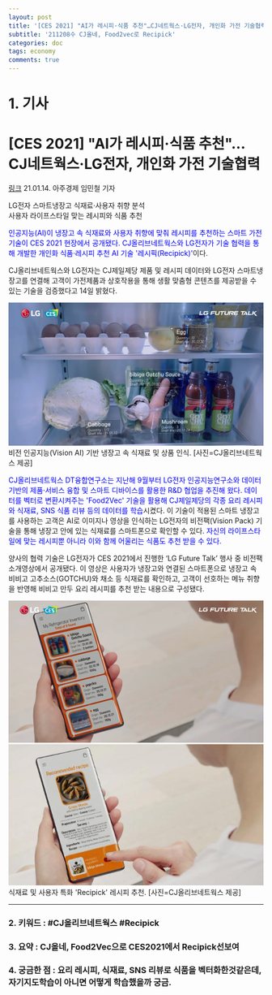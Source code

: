 ```yaml
---
layout: post
title: '[CES 2021] "AI가 레시피·식품 추천"…CJ네트웍스·LG전자, 개인화 가전 기술협력'
subtitle: '211208수 CJ올네, Food2vec로 Recipick'
categories: doc
tags: economy
comments: true
---
```


# 1. 기사

[CES 2021] "AI가 레시피·식품 추천"…CJ네트웍스·LG전자, 개인화 가전 기술협력
==========
[링크](https://www.ajunews.com/view/20210114084723016)
21.01.14. 아주경제 임민철 기자   

LG전자 스마트냉장고 식재료·사용자 취향 분석   
사용자 라이프스타일 맞는 레시피와 식품 추천   

<span style="color:blue">인공지능(AI)이 냉장고 속 식재료와 사용자 취향에 맞춰 레시피를 추천하는 스마트 가전 기술이 CES 2021 현장에서 공개됐다. CJ올리브네트웍스와 LG전자가 기술 협력을 통해 개발한 개인화 식품·레시피 추천 AI 기술 '레시픽(Recipick)'</span>이다.   

CJ올리브네트웍스와 LG전자는 CJ제일제당 제품 및 레시피 데이터와 LG전자 스마트냉장고를 연결해 고객이 가전제품과 상호작용을 통해 생활 맞춤형 콘텐츠를 제공받을 수 있는 기술을 검증했다고 14일 밝혔다.   
 
<img src="/assets/img/211208Wed_CJRecipick.png">
비전 인공지능(Vision AI) 기반 냉장고 속 식재료 및 상품 인식. [사진=CJ올리브네트웍스 제공]   

<span style="color:blue">CJ올리브네트웍스 DT융합연구소는 지난해 9월부터 LG전자 인공지능연구소와 데이터 기반의 제품·서비스 융합 및 스마트 디바이스를 활용한 R&D 협업을 추진해 왔다. 데이터를 벡터로 변환시켜주는 'Food2Vec' 기술을 활용해 CJ제일제당의 각종 요리 레시피와 식재료, SNS 식품 리뷰 등의 데이터를 학습</span>시켰다. 이 기술이 적용된 스마트 냉장고를 사용하는 고객은 AI로 이미지나 영상을 인식하는 LG전자의 비전팩(Vision Pack) 기술을 통해 냉장고 안에 있는 식재료를 스마트폰으로 확인할 수 있다. <span style="color:blue">자신의 라이프스타일에 맞는 레시피뿐 아니라 이와 함께 어울리는 식품도 추천 받을 수 있다.</span>   

양사의 협력 기술은 LG전자가 CES 2021에서 진행한 ‘LG Future Talk’ 행사 중 비전팩 소개영상에서 공개됐다. 이 영상은 사용자가 냉장고와 연결된 스마트폰으로 냉장고 속 비비고 고추소스(GOTCHU)와 채소 등 식재료를 확인하고, 고객이 선호하는 메뉴 취향을 반영해 비비고 만두 요리 레시피를 추천 받는 내용으로 구성됐다.   

<img src="/assets/img/211208Wed_CJRecipick2.png"> 
<img src="/assets/img/211208Wed_CJRecipick3.png">
식재료 및 사용자 특화 'Recipick' 레시피 추천. [사진=CJ올리브네트웍스 제공]   

* * *

### 2. 키워드 : \#CJ올리브네트웍스 \#Recipick
### 3. 요약 : CJ올네, Food2Vec으로 CES2021에서 Recipick선보여
### 4. 궁금한 점 : 요리 레시피, 식재료, SNS 리뷰로 식품을 벡터화한것같은데, 자기지도학습이 아니면 어떻게 학습했을까 궁금.